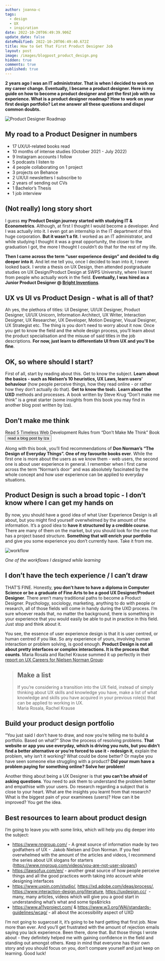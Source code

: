 ```yaml
---
author: joanna-c
tags:
  - design
  - UX
  - inspiration
date: 2022-10-20T06:49:39.906Z
update_date: false
dateModified: 2022-10-20T06:49:40.672Z
title: How to Get That First Product Designer Job
layout: post
image: /images/blogpost_product_design.png
hidden: true
comments: true
published: true
---
```

**2 years ago I was an IT administrator. That is when I decided to work on my career change. Eventually, I became a product designer. Here is my guide on how to become a product designer and get the first job with no experience. What is a product designer roadmap? How to work on your first design portfolio? Let me answer all these questions and dispel common doubts.**

<div class="image"><img src="/images/blogpost_product_design.png" alt="Product Designer Roadmap" title="undefined"  /> </div>

## **My road to a Product Designer in numbers** 

* 17 UX/UI-related books read
* 10 months of intense studies (October 2021 - July 2022)
* 9 Instagram accounts I follow 
* 5 podcasts I listen to
* 4 people collaborating on 1 project
* 3 projects on Behance
* 2 UX/UI newsletters I subscribe to 
* 2 years of sending out CVs
* 1 Bachelor’s Thesis
* 1 job interview

## (Not really) long story short

I guess **my Product Design journey started with studying IT & Econometrics**. Although, at first I thought I would become a developer. And I was actually into it. I even got an internship in the IT department of this huge corporation. **But it wasn’t a fit**. I worked as an IT administrator, and while studying I thought it was a great opportunity, the closer to the graduation I got, the more I thought I couldn’t do that for the rest of my life. 

**Then I came across the term “user experience design” and decided to dig deeper into it**. And let me tell you, once I decided to lean into it, I never looked back. I wrote a thesis on UX Design, then attended postgraduate studies on UX Design/Product Design at SWPS University, where I learnt from people who actually work in the field. **Eventually, I was hired as a Junior Product Designer @ [Bright Inventions](/)**. 

## UX vs UI vs Product Design - what is all of that?

Ah yes, the plethora of titles: UI Designer, UI/UX Designer, Product Designer, UI/UX Unicorn, Information Architect, UX Writer, Interaction Designer, UX Researcher, UX Developer, Motion Designer, Visual Designer, UX Strategist etc. The thing is you don’t need to worry about it now. Once you get to know the field and the whole design process, you’ll learn about the product specialisation and the misuse of said titles in the job descriptions. **For now, just learn to differentiate UI from UX and you'll be fine**.

## OK, so where should I start?

First of all, start by reading about this. Get to know the subject. **Learn about the basics - such as Nielsen’s 10 heuristics, UX Laws, learn users’ behaviour** (how people perceive things, how they read online - or rather how they don’t actually do that). **Get to know the tool**s. **Learn about the UXD** methods and processes. A book written by Steve Krug “Don’t make me think” is a great starter (some insights from this book you may find in another blog post written by Iza).

<div class='block-button'><h2>Don’t make me think</h2><div>Read 5 Timeless Web Development Rules from “Don’t Make Me Think” Book</div><a href="https://brightinventions.pl/blog/5-web-development-rules-from-dont-make-me-think-book"><button>read a blog post by Iza</button></a></div>

Along with this book, you’ll find recommendations of **Don Norman’s “The Design of Everyday Things”. One of my favourite books ever**. While the first one is more about the users as we know them - web users, the second one is about user experience in general. I remember when I first came across the term “Norman’s door” and was absolutely fascinated by the whole concept and how user experience can be applied to everyday situations. 

## Product Design is such a broad topic - I don’t know where I can get my hands on

By now, you should have a good idea of what User Experience Design is all about, but you might find yourself overwhelmed by the amount of the information. It’s a good idea to **have it structured by a credible course**. There are many of them on the market, but you should look for the one that has a project based structure. **Something that will enrich your portfolio** and give you some experience you don’t currently have. Take it from me. 

<div class="image"><img src="/images/workflow_study.png" alt="workflow" title="undefined"  /> </div>

*One of the workflows I designed while learning*

## I don’t have the tech experience / I can’t draw

THAT’S FINE. Honestly, **you don’t have to have a diploma in Computer Science or be a graduate of Fine Arts to be a good UX Designer/Product Designer**. There aren’t many traditional paths to become a Product Designer. Psychology, sociology, marketing, anything to do with people or research, all of those fields will come in handy during the UXD process. I’m sure whoever reads that, no matter the background, there is something in your experience that you would easily be able to put in practice in this field. Just stop and think about it. 

You see, the essence of user experience design is that it is user centred, or human centred if you like. So any experience of yours, involving human interaction or problem solving, is good enough. **Product Design is not all about pretty interfaces or complex interactions. It is the process that counts**. Maria Rosala and Rachel Krause summed it up perfectly in their [report on UX Careers for Nielsen Norman Group](https://www.nngroup.com/reports/user-experience-careers/):

<blockquote><h2>Make a list</h2><div>If you’re considering a transition into the UX field, instead of simply thinking about UX skills and knowledge you have, make a list of what knowledge and skills you have acquired in your previous role(s) that can be applied to working in UX.</div><footer>Maria Rosala, Rachel Krause</footer></blockquote>

## Build your product design portfolio

“You just said I don’t have to draw, and now you’re telling me to build a portfolio. Based on what?” Show the process of resolving problems. **That website or app you use everyday, which is driving you nuts, but you didn’t find a better alternative or you’re forced to use it - redesign it**, explain the problem, why isn’t it working? What could be done better? Or maybe you have seen someone else struggling with a product? **Did your mum have a problem paying for something online? Solve her problem!** 

Another thing about being a UX Designer is that **you can’t be afraid of asking questions**. You need to ask them to understand the problem better and empathise with your users. Do research regarding a subject that is close to your heart. What are the insights you learnt from that research? What is the biggest pain of your examinees (users)? How can it be improved? You get the idea.

## Best resources to learn about product design

I’m going to leave you with some links, which will help you dig deeper into the subject:

* <https://www.nngroup.com/> - A great source of information made by two godfathers of UX -  Jakob Nielsen and Don Norman. If you feel overwhelmed with the amount of the articles and videos, I recommend the series about UX slogans for starters (https://www.nngroup.com/videos/you-are-not-user-slogan/)
* <https://lawsofux.com/en/> - another great source of how people perceive things and all the good practices worth taking into account while designing interfaces
* <https://www.uxpin.com/studio/>, <https://xd.adobe.com/ideas/process/>, <https://www.interaction-design.org/literature>, <https://uxdesign.cc/>  - many, many articles, videos which will give you a good start in understanding what’s what and some tips&tricks
* <https://www.a11yproject.com/> & <https://www.w3.org/WAI/standards-guidelines/wcag/> - all about the accessibility aspect of UXD

I’m not going to sugarcoat it, it’s going to be hard getting that first job. Now more than ever. And you’ll get frustrated with the amount of rejection emails saying you lack experience. Been there, done that. But those things I wrote about - they definitely helped me with gaining confidence in the field and standing out amongst others. Keep in mind that everyone has their own story and you should focus on you, don’t compare yourself and just keep on learning. Good luck!